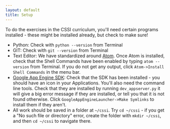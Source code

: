 ```yaml
---
layout: default
title: Setup
---
```


To do the exercises in the CSSI curriculum, you'll need certain programs installed - these might be installed already, but check to make sure!

+ Python: Check with `python --version` from Terminal
+ GIT: Check with `git --version` from Terminal
+ Text Editor: We have standardized around [Atom](https://atom.io/). Once Atom is installed, check that the Shell Commands have been enabled by typing `atom --version` from Terminal. If you do not get any output, click `Atom->Install Shell Commands` in the menu bar.
+ [Google App Engine SDK](https://cloud.google.com/appengine/downloads?hl=en): Check that the SDK has been installed - you should have an icon in your Applications. You'll also need the command line tools. Check that they are installed by running `dev_appserver.py` it will give a big error message if they are installed, or tell you that it is not found otherwise. Click `GoogleAppEngineLauncher->Make Symlinks` to install them if they aren't.
+ All work should be saved in a folder at `~/cssi`. Try `cd ~/cssi` - if you get a "No such file or directory" error, create the folder with `mkdir ~/cssi`, and then `cd ~/cssi` to navigate there.

